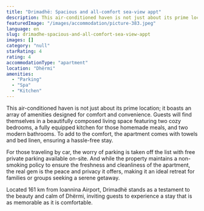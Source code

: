 ```yaml
---
title: "Drimadhë: Spacious and all-comfort sea-view appt"
description: This air-conditioned haven is not just about its prime location; it boasts an array of amenities designed for comfort and convenience. Guests will find themselv
featuredImage: "/images/accommodation/picture-383.jpeg"
language: en
slug: drimadhe-spacious-and-all-comfort-sea-view-appt
images: []
category: "null"
starRating: 4
rating: 4
accommodationType: "apartment"
location: "Dhërmi"
amenities:
  - "Parking"
  - "Spa"
  - "Kitchen"
---
```


This air-conditioned haven is not just about its prime location; it boasts an array of amenities designed for comfort and convenience. Guests will find themselves in a beautifully composed living space featuring two cozy bedrooms, a fully equipped kitchen for those homemade meals, and two modern bathrooms. To add to the comfort, the apartment comes with towels and bed linen, ensuring a hassle-free stay.

For those traveling by car, the worry of parking is taken off the list with free private parking available on-site. And while the property maintains a non-smoking policy to ensure the freshness and cleanliness of the apartment, the real gem is the peace and privacy it offers, making it an ideal retreat for families or groups seeking a serene getaway.

Located 161 km from Ioannina Airport, Drimadhë stands as a testament to the beauty and calm of Dhërmi, inviting guests to experience a stay that is as memorable as it is comfortable.

